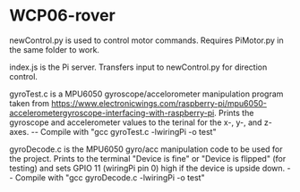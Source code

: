 # WCP06-rover

newControl.py is used to control motor commands. Requires PiMotor.py in the same folder to work.

index.js is the Pi server. Transfers input to newControl.py for direction control.

gyroTest.c is a MPU6050 gyroscope/accelorometer manipulation program taken from https://www.electronicwings.com/raspberry-pi/mpu6050-accelerometergyroscope-interfacing-with-raspberry-pi. Prints the gyroscope and accelerometer values to the terinal for the x-, y-, and z-axes.
-- Compile with "gcc gyroTest.c -lwiringPi -o test"

gyroDecode.c is the MPU6050 gyro/acc manipulation code to be used for the project. Prints to the terminal "Device is fine" or "Device is flipped" (for testing) and sets GPIO 11 (wiringPi pin 0) high if the device is upside down.
-- Compile with "gcc gyroDecode.c -lwiringPi -o test"
